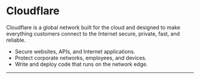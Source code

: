 
# Cloudflare

Cloudflare is a global network built for the cloud and designed to make everything customers connect to the Internet  secure, private, fast, and reliable.

- Secure websites, APIs, and Internet applications.
- Protect corporate networks, employees, and devices.
- Write and deploy code that runs on the network edge.

---


